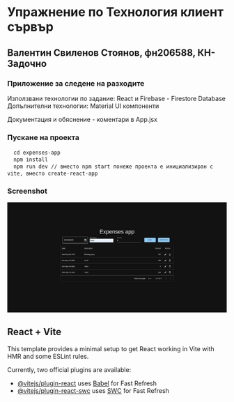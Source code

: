 # Упражнение по Технология клиент сървър

## Валентин Свиленов Стоянов, фн206588, КН-Задочно

### Приложение за следене на разходите

Използвани технологии по задание: React и Firebase - Firestore Database
Допълнителни технологии: Material UI компоненти

Документация и обяснение - коментари в App.jsx

### Пускане на проекта

```
  cd expenses-app
  npm install
  npm run dev // вместо npm start понеже проекта е инициализиран с vite, вместо create-react-app
```

### Screenshot

![app screenshot](docs/expenses-app.png)

## React + Vite

This template provides a minimal setup to get React working in Vite with HMR and some ESLint rules.

Currently, two official plugins are available:

- [@vitejs/plugin-react](https://github.com/vitejs/vite-plugin-react/blob/main/packages/plugin-react/README.md) uses [Babel](https://babeljs.io/) for Fast Refresh
- [@vitejs/plugin-react-swc](https://github.com/vitejs/vite-plugin-react-swc) uses [SWC](https://swc.rs/) for Fast Refresh
